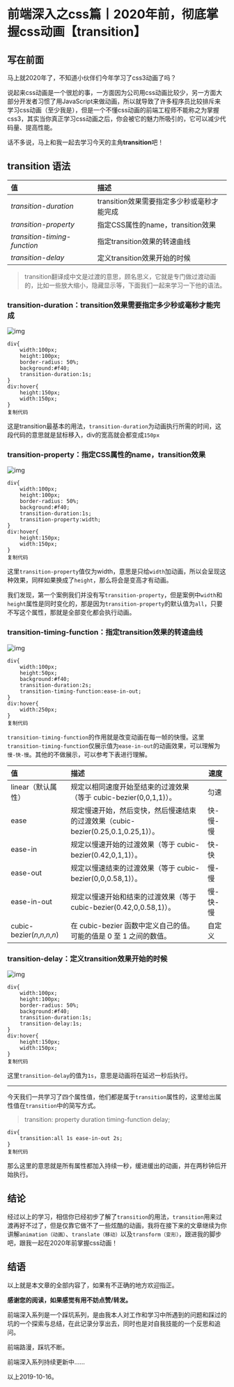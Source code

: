 # 前端深入之css篇丨2020年前，彻底掌握css动画【transition】

## 写在前面

马上就2020年了，不知道小伙伴们今年学习了css3动画了吗？

说起来css动画是一个很尬的事，一方面因为公司用css动画比较少，另一方面大部分开发者习惯了用JavaScript来做动画，所以就导致了许多程序员比较排斥来学习css动画（至少我是），但是一个不懂css动画的前端工程师不能称之为掌握css3，其实当你真正学习css动画之后，你会被它的魅力所吸引的，它可以减少代码量、提高性能。

话不多说，马上和我一起去学习今天的主角**transition**吧！

## transition 语法

| 值                           | 描述                                       |
| :--------------------------- | :----------------------------------------- |
| *transition-duration*        | transition效果需要指定多少秒或毫秒才能完成 |
| *transition-property*        | 指定CSS属性的name，transition效果          |
| *transition-timing-function* | 指定transition效果的转速曲线               |
| *transition-delay*           | 定义transition效果开始的时候               |

> transition翻译成中文是过渡的意思，顾名思义，它就是专门做过渡动画的，比如一些放大缩小，隐藏显示等，下面我们一起来学习一下他的语法。

### transition-duration：transition效果需要指定多少秒或毫秒才能完成

![img](https://user-gold-cdn.xitu.io/2019/10/16/16dd2333abe6bdf1?imageslim)

```
div{
    width:100px;
    height:100px;
    border-radius: 50%;
    background:#f40;
    transition-duration:1s;
}
div:hover{
    height:150px;	
    width:150px;
}
复制代码
```

这是transition最基本的用法，`transition-duration`为动画执行所需的时间，这段代码的意思就是鼠标移入，div的宽高就会都变成`150px`

### transition-property：指定CSS属性的name，transition效果

![img](https://user-gold-cdn.xitu.io/2019/10/16/16dd2341c88707d0?imageslim)

```
div{
    width:100px;
    height:100px;
    border-radius: 50%;
    background:#f40;
    transition-duration:1s;
    transition-property:width;
}
div:hover{
    height:150px;	
    width:150px;
}
复制代码
```

这里`transition-property`值仅为width，意思是只给`width`加动画，所以会呈现这种效果，同样如果换成了`height`，那么将会是变高才有动画。

我们发现，第一个案例我们并没有写`transition-property`，但是案例中`width`和`height`属性是同时变化的，那是因为`transition-property`的默认值为`all`，只要不写这个属性，那就是全部变化都会执行动画。

### transition-timing-function：指定transition效果的转速曲线

![img](https://user-gold-cdn.xitu.io/2019/10/16/16dd23475b675c82?imageslim)

```
div{
    width:100px;
    height:50px;
    background:#f40;
    transition-duration:2s;
    transition-timing-function:ease-in-out;
}
div:hover{
    width:250px;
}
复制代码
```

`transition-timing-function`的作用就是改变动画在每一帧的快慢。这里`transition-timing-function`仅展示值为`ease-in-out`的动画效果，可以理解为`慢-快-慢`。其他的不做展示，可以参考下表进行理解。

| 值                            | 描述                                                         | 速度     |
| :---------------------------- | :----------------------------------------------------------- | -------- |
| linear（默认属性）            | 规定以相同速度开始至结束的过渡效果（等于 cubic-bezier(0,0,1,1)）。 | 匀速     |
| ease                          | 规定慢速开始，然后变快，然后慢速结束的过渡效果（cubic-bezier(0.25,0.1,0.25,1)）。 | 快-慢-慢 |
| ease-in                       | 规定以慢速开始的过渡效果（等于 cubic-bezier(0.42,0,1,1)）。  | 快-快    |
| ease-out                      | 规定以慢速结束的过渡效果（等于 cubic-bezier(0,0,0.58,1)）。  | 慢-慢    |
| ease-in-out                   | 规定以慢速开始和结束的过渡效果（等于 cubic-bezier(0.42,0,0.58,1)）。 | 慢-快-慢 |
| cubic-bezier(*n*,*n*,*n*,*n*) | 在 cubic-bezier 函数中定义自己的值。可能的值是 0 至 1 之间的数值。 | 自定义   |

### transition-delay：定义transition效果开始的时候

![img](https://user-gold-cdn.xitu.io/2019/10/16/16dd2355b0fb9120?imageslim)

```
div{
    width:100px;
    height:100px;
    border-radius: 50%;
    background:#f40;
    transition-duration:1s;
    transition-delay:1s;
}
div:hover{
    height:150px;	
    width:150px;
}
复制代码
```

这里`transition-delay`的值为`1s`，意思是动画将在延迟一秒后执行。

------

今天我们一共学习了四个属性值，他们都是属于`transition`属性的，这里给出属性值在`transition`中的简写方式。

> transition: property duration timing-function delay;

```
div{
    transition:all 1s ease-in-out 2s;
}
复制代码
```

那么这里的意思就是所有属性都加入持续一秒，缓进缓出的动画，并在两秒钟后开始执行。

## 结论

经过以上的学习，相信你已经初步了解了`transition`的用法，`transition`用来过渡再好不过了，但是仅靠它做不了一些炫酷的动画，我将在接下来的文章继续为你讲解`animation（动画）`、`translate（移动）`以及`transform（变形）`，跟进我的脚步吧，跟我一起在2020年前掌握css动画！

## 结语

以上就是本文章的全部内容了，如果有不正确的地方欢迎指正。

**感谢您的阅读，如果感觉有用不妨点赞/转发。**

前端深入系列是一个踩坑系列，是由我本人对工作和学习中所遇到的问题和踩过的坑的一个探索与总结，在此记录分享出去，同时也是对自我技能的一个反思和追问。

前端路漫，踩坑不断。

前端深入系列持续更新中……

以上2019-10-16。